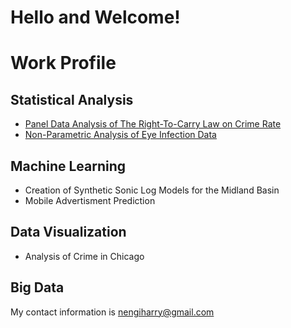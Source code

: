 

# Hello and Welcome!



# Work Profile

## Statistical Analysis
  + [Panel Data Analysis of The Right-To-Carry Law on Crime Rate](https://rpubs.com/Nengi/panelregression)
  + [Non-Parametric Analysis of Eye Infection Data](https://rpubs.com/Nengi/non-parametric)
  
## Machine Learning
  + Creation of Synthetic Sonic Log Models for the Midland Basin
  + Mobile Advertisment Prediction
  
## Data Visualization
  + Analysis of Crime in Chicago
  
## Big Data

My contact information is nengiharry@gmail.com






